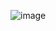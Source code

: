 ![image](https://github.com/dudustein23/Micros_II/assets/111469427/42bbf3c5-24d0-4891-acd2-d52185b666fa)
